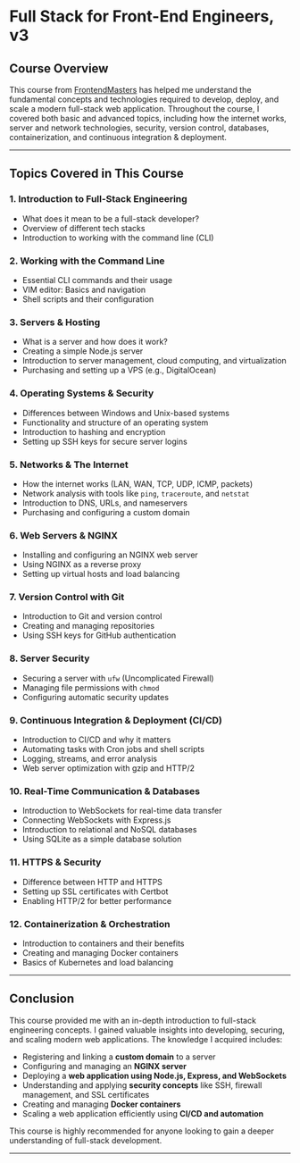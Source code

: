 # Full Stack for Front-End Engineers, v3

## Course Overview

This course from [FrontendMasters](https://frontendmasters.com) has helped me understand the fundamental concepts and technologies required to develop, deploy, and scale a modern full-stack web application. Throughout the course, I covered both basic and advanced topics, including how the internet works, server and network technologies, security, version control, databases, containerization, and continuous integration & deployment.

---

## Topics Covered in This Course

### 1. Introduction to Full-Stack Engineering
- What does it mean to be a full-stack developer?
- Overview of different tech stacks
- Introduction to working with the command line (CLI)

### 2. Working with the Command Line
- Essential CLI commands and their usage
- VIM editor: Basics and navigation
- Shell scripts and their configuration

### 3. Servers & Hosting
- What is a server and how does it work?
- Creating a simple Node.js server
- Introduction to server management, cloud computing, and virtualization
- Purchasing and setting up a VPS (e.g., DigitalOcean)

### 4. Operating Systems & Security
- Differences between Windows and Unix-based systems
- Functionality and structure of an operating system
- Introduction to hashing and encryption
- Setting up SSH keys for secure server logins

### 5. Networks & The Internet
- How the internet works (LAN, WAN, TCP, UDP, ICMP, packets)
- Network analysis with tools like `ping`, `traceroute`, and `netstat`
- Introduction to DNS, URLs, and nameservers
- Purchasing and configuring a custom domain

### 6. Web Servers & NGINX
- Installing and configuring an NGINX web server
- Using NGINX as a reverse proxy
- Setting up virtual hosts and load balancing

### 7. Version Control with Git
- Introduction to Git and version control
- Creating and managing repositories
- Using SSH keys for GitHub authentication

### 8. Server Security
- Securing a server with `ufw` (Uncomplicated Firewall)
- Managing file permissions with `chmod`
- Configuring automatic security updates

### 9. Continuous Integration & Deployment (CI/CD)
- Introduction to CI/CD and why it matters
- Automating tasks with Cron jobs and shell scripts
- Logging, streams, and error analysis
- Web server optimization with gzip and HTTP/2

### 10. Real-Time Communication & Databases
- Introduction to WebSockets for real-time data transfer
- Connecting WebSockets with Express.js
- Introduction to relational and NoSQL databases
- Using SQLite as a simple database solution

### 11. HTTPS & Security
- Difference between HTTP and HTTPS
- Setting up SSL certificates with Certbot
- Enabling HTTP/2 for better performance

### 12. Containerization & Orchestration
- Introduction to containers and their benefits
- Creating and managing Docker containers
- Basics of Kubernetes and load balancing

---

## Conclusion
This course provided me with an in-depth introduction to full-stack engineering concepts. I gained valuable insights into developing, securing, and scaling modern web applications. The knowledge I acquired includes:
- Registering and linking a **custom domain** to a server
- Configuring and managing an **NGINX server**
- Deploying a **web application using Node.js, Express, and WebSockets**
- Understanding and applying **security concepts** like SSH, firewall management, and SSL certificates
- Creating and managing **Docker containers**
- Scaling a web application efficiently using **CI/CD and automation**

This course is highly recommended for anyone looking to gain a deeper understanding of full-stack development.

---
